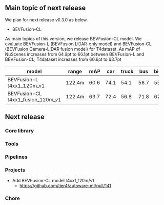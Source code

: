 ## Main topic of next release

We plan for next release v0.3.0 as below.

- BEVFusion-CL

As main topics of this version, we release BEVFusion-CL model.
We evaluate BEVFusion-L (BEVFusion LiDAR-only model) and BEVFusion-CL (BEVFusion Camera-LiDAR fusion model) for T4dataset.
As mAP of NuScenes increases from 64.6pt to 66.1pt between BEVFusion-L and BEVFusion-CL, T4dataset increases from 60.6pt to 63.7pt

| model                             | range  | mAP  | car  | truck | bus  | bicycle | pedestrian |
| --------------------------------- | ------ | ---- | ---- | ----- | ---- | ------- | ---------- |
| BEVFusion-L t4xx1_120m_v1         | 122.4m | 60.6 | 74.1 | 54.1  | 58.7 | 55.7    | 60.3       |
| BEVFusion-CL t4xx1_fusion_120m_v1 | 122.4m | 63.7 | 72.4 | 56.8  | 71.8 | 62.1    | 55.3       |

## Next release
### Core library

### Tools

### Pipelines

### Projects

- Add BEVFusion-CL model t4xx1_120m/v1
  - <https://github.com/tier4/autoware-ml/pull/141>

### Chore
